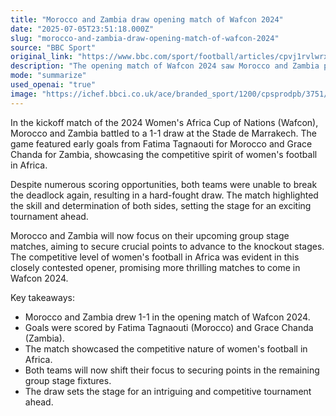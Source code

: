 ```yaml
---
title: "Morocco and Zambia draw opening match of Wafcon 2024"
date: "2025-07-05T23:51:18.000Z"
slug: "morocco-and-zambia-draw-opening-match-of-wafcon-2024"
source: "BBC Sport"
original_link: "https://www.bbc.com/sport/football/articles/cpvj1rvlwrxo"
description: "The opening match of Wafcon 2024 saw Morocco and Zambia play to a 1-1 draw at the Stade de Marrakech, with goals from Fatima Tagnaouti and Grace Chanda. Despite numerous scoring opportunities, both teams were unable to break the deadlock again, highlighting the competitive spirit of women's football in Africa. The closely contested match sets the stage for an exciting tournament ahead, with both teams now focusing on securing points in the group stage to advance to the knockout stages."
mode: "summarize"
used_openai: "true"
image: "https://ichef.bbci.co.uk/ace/branded_sport/1200/cpsprodpb/3751/live/c80177b0-59fe-11f0-b8ec-fdb58bf6b4ba.jpg"
---
```


In the kickoff match of the 2024 Women's Africa Cup of Nations (Wafcon), Morocco and Zambia battled to a 1-1 draw at the Stade de Marrakech. The game featured early goals from Fatima Tagnaouti for Morocco and Grace Chanda for Zambia, showcasing the competitive spirit of women's football in Africa.

Despite numerous scoring opportunities, both teams were unable to break the deadlock again, resulting in a hard-fought draw. The match highlighted the skill and determination of both sides, setting the stage for an exciting tournament ahead.

Morocco and Zambia will now focus on their upcoming group stage matches, aiming to secure crucial points to advance to the knockout stages. The competitive level of women's football in Africa was evident in this closely contested opener, promising more thrilling matches to come in Wafcon 2024.

Key takeaways:
- Morocco and Zambia drew 1-1 in the opening match of Wafcon 2024.
- Goals were scored by Fatima Tagnaouti (Morocco) and Grace Chanda (Zambia).
- The match showcased the competitive nature of women's football in Africa.
- Both teams will now shift their focus to securing points in the remaining group stage fixtures.
- The draw sets the stage for an intriguing and competitive tournament ahead.
